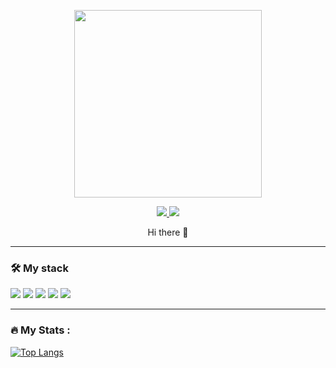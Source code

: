 <p align="center"><img src="https://media0.giphy.com/media/l3794DzsEYKvUQNomX/200.webp?cid=ecf05e479hati8jmfg6vy00rquxvgpz8ctco6c5xcogf3n25&rid=200.webp&ct=s" width="300"/> </p>

<p align="center">
<a href="https://t.me/showpiecep">
  <img src="https://img.shields.io/badge/Telegram-blue?style=for-the-badge&logo=Telegram&logoColor=#26A5E4"/>
</a>
<a href="https://career.habr.com/showpiecep">
  <img src="https://img.shields.io/badge/Habr Career-blue?style=for-the-badge&logo=Habr&logoColor=#65A3BE"/>
</a>
 
</p>

<p align="center">
Hi there 👋
</p>

---

### 🛠 My stack 
<img src="https://img.shields.io/badge/Python-white?style=for-the-badge&logo=Python&logoColor=3776AB"/> <img src="https://img.shields.io/badge/PyTocrh-white?style=for-the-badge&logo=PyTorch&logoColor=EE4C2C"/> <img src="https://img.shields.io/badge/OpenCV-white?style=for-the-badge&logo=OpenCV&logoColor=5C3EE8"/> <img src="https://img.shields.io/badge/PyQt5-white?style=for-the-badge&logo=Qt&logoColor=#41CD52"/> <img src="https://img.shields.io/badge/Git-white?style=for-the-badge&logo=Git&logoColor=#F05032"/>

---

### :fire: My Stats :

[![Top Langs](https://github-readme-stats.vercel.app/api/top-langs/?username=showpicep&layout=compact)](https://github.com/anuraghazra/github-readme-stats)
<!--
**showpicep/showpicep** is a ✨ _special_ ✨ repository because its `README.md` (this file) appears on your GitHub profile.

Here are some ideas to get you started:

- 🔭 I’m currently working on ...
- 🌱 I’m currently learning ...
- 👯 I’m looking to collaborate on ...
- 🤔 I’m looking for help with ...
- 💬 Ask me about ...
- 📫 How to reach me: ...
- 😄 Pronouns: ...
- ⚡ Fun fact: ...
-->
